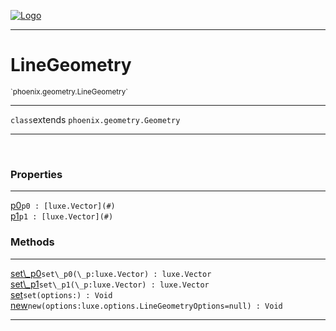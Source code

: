 
[![Logo](../../../images/logo.png)](../../../api/index.html)

---



<h1>LineGeometry</h1>
<small>`phoenix.geometry.LineGeometry`</small>



---

`class`extends <code><span>phoenix.geometry.Geometry</span></code>

---

&nbsp;
&nbsp;





<h3>Properties</h3> <hr/><span class="member apipage">
                <a name="p0"><a class="lift" href="#p0">p0</a></a><code class="signature apipage">p0 : [luxe.Vector](#)</code><br/></span>
            <span class="small_desc_flat"></span><span class="member apipage">
                <a name="p1"><a class="lift" href="#p1">p1</a></a><code class="signature apipage">p1 : [luxe.Vector](#)</code><br/></span>
            <span class="small_desc_flat"></span>



<h3>Methods</h3> <hr/><span class="method apipage">
            <a name="set_p0"><a class="lift" href="#set_p0">set\_p0</a></a><code class="signature apipage">set\_p0(\_p:luxe.Vector<span></span>) : luxe.Vector</code><br/><span class="small_desc_flat"></span>
        </span>
    <span class="method apipage">
            <a name="set_p1"><a class="lift" href="#set_p1">set\_p1</a></a><code class="signature apipage">set\_p1(\_p:luxe.Vector<span></span>) : luxe.Vector</code><br/><span class="small_desc_flat"></span>
        </span>
    <span class="method apipage">
            <a name="set"><a class="lift" href="#set">set</a></a><code class="signature apipage">set(options:<span></span>) : Void</code><br/><span class="small_desc_flat"></span>
        </span>
    <span class="method apipage">
            <a name="new"><a class="lift" href="#new">new</a></a><code class="signature apipage">new(options:luxe.options.LineGeometryOptions<span>=null</span>) : Void</code><br/><span class="small_desc_flat"></span>
        </span>
    





---

&nbsp;
&nbsp;
&nbsp;
&nbsp;